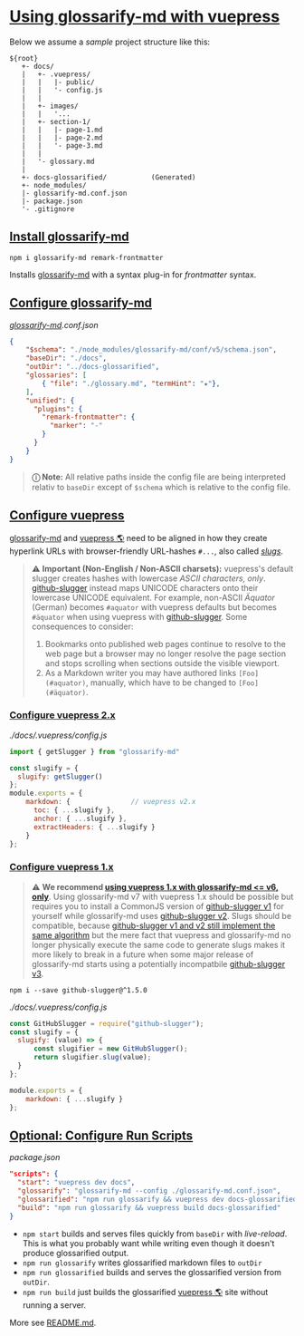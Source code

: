 # [Using glossarify-md with vuepress](#using-glossarify-md-with-vuepress)

<!-- aliases: Use with VuePress -->

[doc-v6]: https://github.com/about-code/glossarify-md/blob/v6.3.3/doc/use-with-vuepress.md#configure-vuepress

[vp-frontmatter]: https://vuepress.vuejs.org/guide/markdown.html#frontmatter

[vp-cc]: https://vuepress.vuejs.org/guide/markdown.html#custom-containers

[vp-emoji]: https://vuepress.vuejs.org/guide/markdown.html#emoji

[vp-toc]: https://vuepress.vuejs.org/guide/markdown.html#table-of-contents

[vp-lh]: https://vuepress.vuejs.org/guide/markdown.html#line-highlighting-in-code-blocks

[vp-code]: https://vuepress.vuejs.org/guide/markdown.html#import-code-snippets

[github-slugger]: https://npmjs.com/package/github-slugger

[github-slugger-diff]: https://github.com/Flet/github-slugger/compare/v1.5.0...2.0.0

Below we assume a *sample* project structure like this:

    ${root}
       +- docs/
       |   +- .vuepress/
       |   |   |- public/
       |   |   '- config.js
       |   |
       |   +- images/
       |   |   '...
       |   +- section-1/
       |   |   |- page-1.md
       |   |   |- page-2.md
       |   |   '- page-3.md
       |   |
       |   '- glossary.md
       |
       +- docs-glossarified/           (Generated)
       +- node_modules/
       |- glossarify-md.conf.json
       |- package.json
       '- .gitignore

## [Install glossarify-md](#install-glossarify-md)

    npm i glossarify-md remark-frontmatter

Installs [glossarify-md][1] with a syntax plug-in for *frontmatter* syntax.

## [Configure glossarify-md](#configure-glossarify-md)

*[glossarify-md][1].conf.json*

```json
{
    "$schema": "./node_modules/glossarify-md/conf/v5/schema.json",
    "baseDir": "./docs",
    "outDir": "../docs-glossarified",
    "glossaries": [
        { "file": "./glossary.md", "termHint": "★"},
    ],
    "unified": {
      "plugins": {
        "remark-frontmatter": {
          "marker": "-"
        }
      }
    }
}
```

> **ⓘ Note:** All relative paths inside the config file are being interpreted relativ to `baseDir` except of `$schema` which is relative to the config file.

## [Configure vuepress](#configure-vuepress)

[glossarify-md][1] and [vuepress 🌎][2] need to be aligned in how they create hyperlink URLs with browser-friendly URL-hashes `#...`, also called *[slugs][3]*.

> ⚠ **Important (Non-English / Non-ASCII charsets):** vuepress's default slugger creates hashes with lowercase *ASCII characters, only*. [github-slugger] instead maps UNICODE characters onto their lowercase UNICODE equivalent.
> For example, non-ASCII *Äquator* (German) becomes `#aquator` with vuepress defaults but becomes `#äquator` when using vuepress with [github-slugger]. Some consequences to consider:
>
> 1.  Bookmarks onto published web pages continue to resolve to the web page but a browser may no longer resolve the page section and stops scrolling when sections outside the visible viewport.
> 2.  As a Markdown writer you may have authored links `[Foo](#aquator)`, manually, which have to be changed to `[Foo](#äquator)`.

### [Configure vuepress 2.x](#configure-vuepress-2x)

<em>./docs/.vuepress/config.js</em>

```js
import { getSlugger } from "glossarify-md"

const slugify = {
  slugify: getSlugger()
};
module.exports = {
    markdown: {               // vuepress v2.x
      toc: { ...slugify },
      anchor: { ...slugify },
      extractHeaders: { ...slugify }
    }
};
```

### [Configure vuepress 1.x](#configure-vuepress-1x)

> ⚠ **We recommend [using vuepress 1.x with glossarify-md <= v6, only][doc-v6]**. Using glossarify-md v7 with vuepress 1.x should be possible but requires you to install a CommonJS version of [github-slugger v1][github-slugger] for yourself while glossarify-md uses [github-slugger v2][github-slugger]. Slugs should be compatible, because [github-slugger v1 and v2 still implement the same algorithm][github-slugger-diff] but the mere fact that vuepress and glossarify-md no longer physically execute the same code to generate slugs makes it more likely to break in a future when some major release of glossarify-md starts using a potentially incompatbile [github-slugger v3][github-slugger].

    npm i --save github-slugger@^1.5.0

<em>./docs/.vuepress/config.js</em>

```js
const GitHubSlugger = require("github-slugger");
const slugify = {
  slugify: (value) => {
      const slugifier = new GitHubSlugger();
      return slugifier.slug(value);
  }
};

module.exports = {
    markdown: { ...slugify }
};
```

## [Optional: Configure Run Scripts](#optional-configure-run-scripts)

*package.json*

```json
"scripts": {
  "start": "vuepress dev docs",
  "glossarify": "glossarify-md --config ./glossarify-md.conf.json",
  "glossarified": "npm run glossarify && vuepress dev docs-glossarified",
  "build": "npm run glossarify && vuepress build docs-glossarified"
}
```

*   `npm start` builds and serves files quickly from `baseDir` with *live-reload*. This is what you probably want while writing even though it doesn't produce glossarified output.
*   `npm run glossarify` writes glossarified markdown files to `outDir`
*   `npm run glossarified` builds and serves the glossarified version from `outDir`.
*   `npm run build` just builds the glossarified [vuepress 🌎][2] site without running a server.

More see [README.md][4].

[1]: https://github.com/about-code/glossarify-md

[2]: https://vuepress.vuejs.org "A static website generator translating markdown files into a website powered by [vuejs]."

[3]: https://github.com/about-code/glossarify-md/blob/master/doc/glossary.md#slug "A slug is a URL-friendly identifier that can be used within URL fragments to address headings / sections on a page."

[4]: ../README.md
